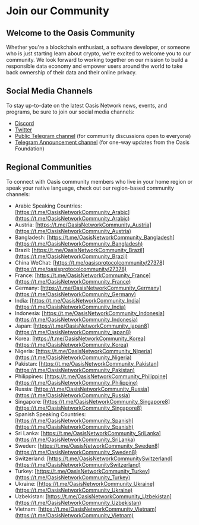 # Join our Community

## Welcome to the Oasis Community

Whether you're a blockchain enthusiast, a software developer, or someone who is
just starting learn about crypto, we're excited to welcome you to our community.
We look forward to working together on our mission to build a responsible data
economy and empower users around the world to take back ownership of their data
and their online privacy.

## Social Media Channels

To stay up-to-date on the latest Oasis Network news, events, and programs, be
sure to join our social media channels:

* [Discord](https://discord.gg/oasisprotocol)
* [Twitter](https://twitter.com/OasisProtocol)
* [Public Telegram channel](https://t.me/oasisprotocolcommunity) (for community discussions open to everyone)
* [Telegram Announcement channel](https://t.me/oasisprotocolfoundation) (for one-way updates from the Oasis Foundation)

## Regional Communities

To connect with Oasis community members who live in your home region or speak
your native language, check out our region-based community channels:

* Arabic Speaking Countries: [https://t.me/OasisNetworkCommunity_Arabic](https://t.me/OasisNetworkCommunity_Arabic)
* Austria: [https://t.me/OasisNetworkCommunity_Austria](https://t.me/OasisNetworkCommunity_Austria)
* Bangladesh: [https://t.me/OasisNetworkCommunity_Bangladesh](https://t.me/OasisNetworkCommunity_Bangladesh)
* Brazil: [https://t.me/OasisNetworkCommunity_Brazil](https://t.me/OasisNetworkCommunity_Brazil)
* China WeChat: [https://t.me/oasisprotocolcommunity/27378](https://t.me/oasisprotocolcommunity/27378)
* France: [https://t.me/OasisNetworkCommunity_France](https://t.me/OasisNetworkCommunity_France)
* Germany: [https://t.me/OasisNetworkCommunity_Germany](https://t.me/OasisNetworkCommunity_Germany)
* India: [https://t.me/OasisNetworkCommunity_India](https://t.me/OasisNetworkCommunity_India)
* Indonesia: [https://t.me/OasisNetworkCommunity_Indonesia](https://t.me/OasisNetworkCommunity_Indonesia)
* Japan: [https://t.me/OasisNetworkCommunity_japan8](https://t.me/OasisNetworkCommunity_japan8)
* Korea: [https://t.me/OasisNetworkCommunity_Korea](https://t.me/OasisNetworkCommunity_Korea)
* Nigeria: [https://t.me/OasisNetworkCommunity_Nigeria](https://t.me/OasisNetworkCommunity_Nigeria)
* Pakistan: [https://t.me/OasisNetworkCommunity_Pakistan](https://t.me/OasisNetworkCommunity_Pakistan)
* Philippines: [https://t.me/OasisNetworkCommunity_Philippine](https://t.me/OasisNetworkCommunity_Philippine)
* Russia: [https://t.me/OasisNetworkCommunity_Russia](https://t.me/OasisNetworkCommunity_Russia)
* Singapore: [https://t.me/OasisNetworkCommunity_Singapore8](https://t.me/OasisNetworkCommunity_Singapore8)
* Spanish Speaking Countries: [https://t.me/OasisNetworkCommunity_Spanish](https://t.me/OasisNetworkCommunity_Spanish)
* Sri Lanka: [https://t.me/OasisNetworkCommunity_SriLanka](https://t.me/OasisNetworkCommunity_SriLanka)
* Sweden: [https://t.me/OasisNetworkCommunity_Sweden8](https://t.me/OasisNetworkCommunity_Sweden8)
* Switzerland: [https://t.me/OasisNetworkCommunitySwitzerland](https://t.me/OasisNetworkCommunitySwitzerland)
* Turkey: [https://t.me/OasisNetworkCommunity_Turkey](https://t.me/OasisNetworkCommunity_Turkey)
* Ukraine: [https://t.me/OasisNetworkCommunity_Ukraine](https://t.me/OasisNetworkCommunity_Ukraine)
* Uzbekistan: [https://t.me/OasisNetworkCommunity_Uzbekistan](https://t.me/OasisNetworkCommunity_Uzbekistan)
* Vietnam: [https://t.me/OasisNetworkCommunity_Vietnam](https://t.me/OasisNetworkCommunity_Vietnam)
